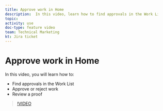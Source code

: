 ```yaml
---
title: Approve work in Home
description:  In this video, learn how to find approvals in the Work List, approve or reject work, and review a proof.
topic:
activity: use
doc-type: feature video
team: Technical Marketing
kt: Jira ticket
---
```

# Approve work in Home

In this video, you will learn how to:

* Find approvals in the Work List
* Approve or reject work
* Review a proof

>[!VIDEO](https://video.tv.adobe.com/v/335105/?quality=12)
